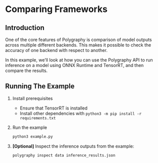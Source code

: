 # Comparing Frameworks


## Introduction

One of the core features of Polygraphy is comparison of model outputs across multiple
different backends. This makes it possible to check the accuracy of one backend with
respect to another.

In this example, we'll look at how you can use the Polygraphy API to run inference
on a model using ONNX Runtime and TensorRT, and then compare the results.


## Running The Example

1. Install prerequisites
    * Ensure that TensorRT is installed
    * Install other dependencies with `python3 -m pip install -r requirements.txt`

2. Run the example
    ```bash
    python3 example.py
    ```

3. **[Optional]** Inspect the inference outputs from the example:

    ```bash
    polygraphy inspect data inference_results.json
    ```
